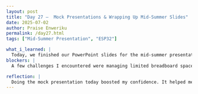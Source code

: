 ```yaml
---
layout: post
title: "Day 27 –  Mock Presentations & Wrapping Up Mid-Summer Slides"
date: 2025-07-02
author: Praise Enweriku
permalink: /day27.html
tags: ["Mid-Summer Presentation", "ESP32"]

what_i_learned: |
  Today, we finished our PowerPoint slides for the mid-summer presentation and did a full mock presentation to prepare. Going through the slides as a team helped me see how our individual contributions connect into one cohesive project story. It also gave me a chance to reflect on everything I’ve worked on so far. Personally, I contributed by assisting with the physical integration of system components, connecting the ESP32 to the breadboard, and troubleshooting cable and power issues to make sure each sensor worked properly. I also helped identify correct pin placements for our TDS, pH, and turbidity sensors, despite initially being unfamiliar with the breadboard layout. On the software side, I’ve been working on the machine learning code that we’ll use to classify water quality data after the Arduino and Firebase integration. Some models I’m using include Random Forest, Logistic Regression, and Neural Networks, each bringing different strengths to classify water as safe or polluted.
blockers: |
  A few challenges I encountered were managing limited breadboard space, which made wiring multiple sensors tricky, and initial power issues where some sensors weren’t receiving enough voltage. Not having prior experience with ESP32 pin layouts also meant I had to spend extra time learning about the sensor datasheets and wiring diagrams. During the mock presentation, I also noticed I need to slow down my speaking pace and make sure I explain technical terms clearly for audiences who might not have an engineering background.

reflection: |
  Doing the mock presentation today boosted my confidence. It helped me see where I can improve my explanations and reminded me that being able to **communicate my technical work clearly is just as important as building it. I’m proud of how I’ve grown from wiring hardware and learning pin placements to implementing ML models that mimic the human brain. Overall, today felt productive and motivating. Finalizing our slides and practicing together made our team feel stronger and more prepared for the upcoming presentation.
---
```

